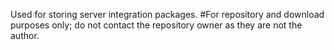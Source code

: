 Used for storing server integration packages.
#For repository and download purposes only; do not contact the repository owner as they are not the author.

